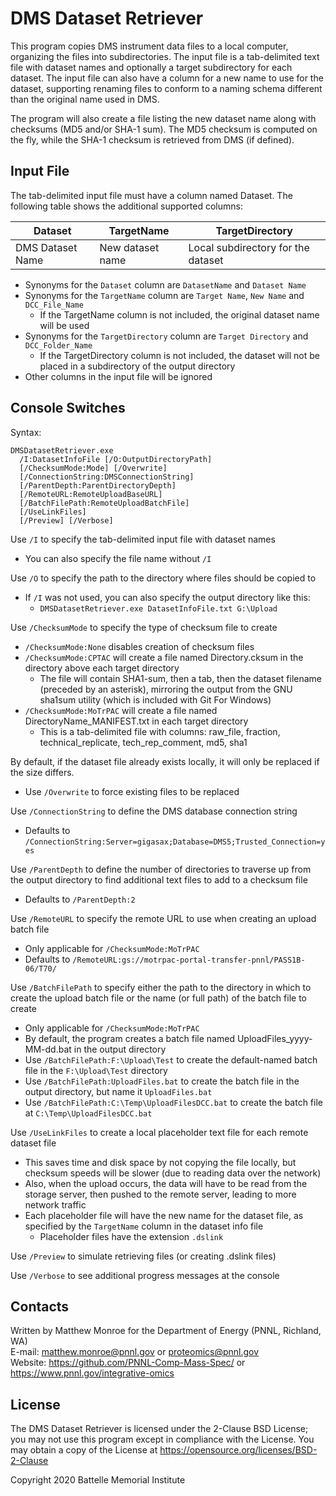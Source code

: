 
# DMS Dataset Retriever

This program copies DMS instrument data files to a local computer, organizing the files into subdirectories.
The input file is a tab-delimited text file with dataset names and optionally a target subdirectory for each dataset.
The input file can also have a column for a new name to use for the dataset, supporting renaming files
to conform to a naming schema different than the original name used in DMS.

The program will also create a file listing the new dataset name along with checksums (MD5 and/or SHA-1 sum).
The MD5 checksum is computed on the fly, while the SHA-1 checksum is retrieved from DMS (if defined).

## Input File

The tab-delimited input file must have a column named Dataset. The following table shows the additional supported columns:

| Dataset          | TargetName       | TargetDirectory                    |
|------------------|------------------|------------------------------------|
| DMS Dataset Name | New dataset name | Local subdirectory for the dataset |

* Synonyms for the `Dataset` column are `DatasetName` and `Dataset Name`
* Synonyms for the `TargetName` column are `Target Name`, `New Name` and `DCC_File_Name`
  * If the TargetName column is not included, the original dataset name will be used
* Synonyms for the `TargetDirectory` column  are `Target Directory` and `DCC_Folder_Name`
  * If the TargetDirectory column is not included, the dataset will not be placed in a subdirectory of the output directory
* Other columns in the input file will be ignored

## Console Switches

Syntax:

```
DMSDatasetRetriever.exe
  /I:DatasetInfoFile [/O:OutputDirectoryPath] 
  [/ChecksumMode:Mode] [/Overwrite] 
  [/ConnectionString:DMSConnectionString] 
  [/ParentDepth:ParentDirectoryDepth]
  [/RemoteURL:RemoteUploadBaseURL]
  [/BatchFilePath:RemoteUploadBatchFile]
  [/UseLinkFiles] 
  [/Preview] [/Verbose]
```

Use `/I` to specify the tab-delimited input file with dataset names
* You can also specify the file name without `/I`

Use `/O` to specify the path to the directory where files should be copied to
* If `/I` was not used, you can also specify the output directory like this:
  * `DMSDatasetRetriever.exe DatasetInfoFile.txt G:\Upload`
  
Use `/ChecksumMode` to specify the type of checksum file to create
* `/ChecksumMode:None` disables creation of checksum files
* `/ChecksumMode:CPTAC` will create a file named Directory.cksum in the directory above each target directory
  * The file will contain SHA1-sum, then a tab, then the dataset filename (preceded by an asterisk), mirroring the output from the GNU sha1sum utility (which is included with Git For Windows)
* `/ChecksumMode:MoTrPAC` will create a file named DirectoryName_MANIFEST.txt in each target directory
  * This is a tab-delimited file with columns: raw_file, fraction, technical_replicate, tech_rep_comment, md5, sha1

By default, if the dataset file already exists locally, it will only be replaced if the size differs.
* Use `/Overwrite` to force existing files to be replaced

Use `/ConnectionString` to define the DMS database connection string
* Defaults to `/ConnectionString:Server=gigasax;Database=DMS5;Trusted_Connection=yes`

Use `/ParentDepth` to define the number of directories to traverse up from the output directory to find additional text files to add to a checksum file
* Defaults to `/ParentDepth:2`

Use `/RemoteURL` to specify the remote URL to use when creating an upload batch file
* Only applicable for `/ChecksumMode:MoTrPAC` 
* Defaults to `/RemoteURL:gs://motrpac-portal-transfer-pnnl/PASS1B-06/T70/`

Use `/BatchFilePath` to specify either the path to the directory in which to create the upload batch file or the name (or full path) of the batch file to create 
* Only applicable for `/ChecksumMode:MoTrPAC` 
* By default, the program creates a batch file named UploadFiles_yyyy-MM-dd.bat in the output directory
* Use `/BatchFilePath:F:\Upload\Test` to create the default-named batch file in the `F:\Upload\Test` directory
* Use `/BatchFilePath:UploadFiles.bat` to create the batch file in the output directory, but name it `UploadFiles.bat`
* Use `/BatchFilePath:C:\Temp\UploadFilesDCC.bat` to create the batch file at `C:\Temp\UploadFilesDCC.bat`

Use `/UseLinkFiles` to create a local placeholder text file for each remote dataset file
* This saves time and disk space by not copying the file locally, but checksum speeds will be slower (due to reading data over the network)
* Also, when the upload occurs, the data will have to be read from the storage server, then pushed to the remote server, leading to more network traffic
* Each placeholder file will have the new name for the dataset file, as specified by the `TargetName` column in the dataset info file
  * Placeholder files have the extension `.dslink`

Use `/Preview` to simulate retrieving files (or creating .dslink files)

Use `/Verbose` to see additional progress messages at the console

## Contacts

Written by Matthew Monroe for the Department of Energy (PNNL, Richland, WA) \
E-mail: matthew.monroe@pnnl.gov or proteomics@pnnl.gov\
Website: https://github.com/PNNL-Comp-Mass-Spec/ or https://www.pnnl.gov/integrative-omics

## License

The DMS Dataset Retriever is licensed under the 2-Clause BSD License; 
you may not use this program except in compliance with the License.  You may obtain 
a copy of the License at https://opensource.org/licenses/BSD-2-Clause

Copyright 2020 Battelle Memorial Institute
